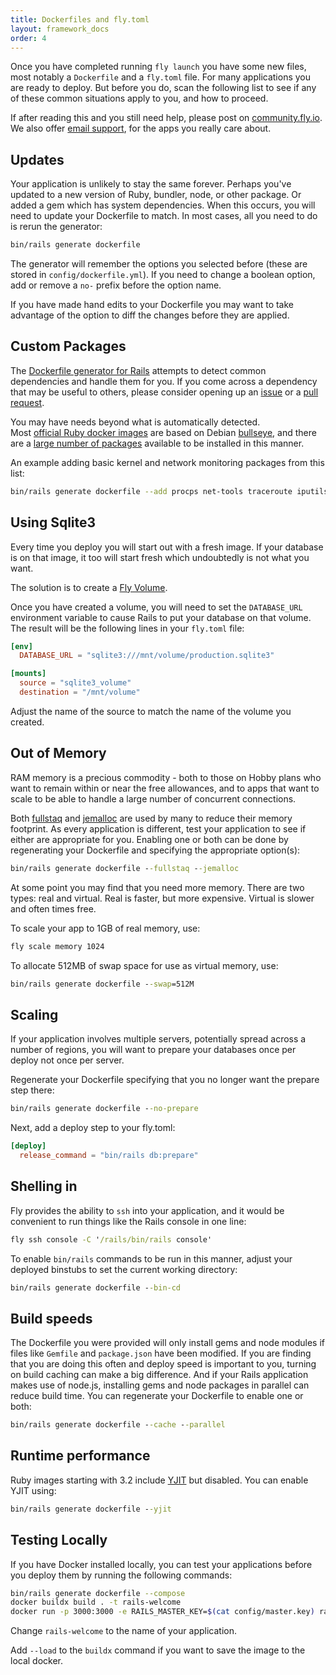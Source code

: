 ```yaml
---
title: Dockerfiles and fly.toml
layout: framework_docs
order: 4
---
```


Once you have completed running `fly launch` you have some new files,
most notably a `Dockerfile` and a `fly.toml` file.  For many applications
you are ready to deploy.  But before you do, scan the following list
to see if any of these common situations apply to you, and how to proceed.

If after reading this and you still need help, please post on
[community.fly.io](https://community.fly.io).  We also offer [email
support](https://community.fly.io/t/fly-io-support-community-vs-email-read-this-first/9962/1),
for the apps you really care about.

## Updates

Your application is unlikely to stay the same forever.  Perhaps you've
updated to a new version of Ruby, bundler, node, or other package.  Or
added a gem which has system dependencies.  When this occurs, you will
need to update your Dockerfile to match.  In most cases, all you need
to do is rerun the generator:

```cmd
bin/rails generate dockerfile
```

The generator will remember the options you selected before (these are
stored in `config/dockerfile.yml`).  If you need to change a boolean
option, add or remove a `no-` prefix before the option name.

If you have made hand edits to your Dockerfile you may want to take advantage
of the option to diff the changes before they are applied.

## Custom Packages

The [Dockerfile generator for Rails](https://github.com/rubys/dockerfile-rails#overview) attempts to detect common dependencies and handle them for you.  If you come across a dependency that may be useful to others, please consider opening up an [issue](https://github.com/rubys/dockerfile-rails/issues) or a [pull request](https://github.com/rubys/dockerfile-rails/pulls).

You may have needs beyond what is automatically detected.  
Most [official Ruby docker images](https://hub.docker.com/_/ruby)
are based on Debian [bullseye](https://www.debian.org/releases/bullseye/),
and there are a [large number of packages](https://packages.debian.org/stable/)
available to be installed in this manner.

An example adding basic kernel and network monitoring packages from this list:

```bash
bin/rails generate dockerfile --add procps net-tools traceroute iputils-ping
```

## Using Sqlite3

Every time you deploy you will start out with a fresh image.  If your database is on that image, it too will start fresh which undoubtedly is not what you want.

The solution is to create a [Fly Volume](https://fly.io/docs/reference/volumes/).

Once you have created a volume, you will need to set the `DATABASE_URL` environment variable to cause Rails to put your database on that volume.  The result will be the following lines in your `fly.toml` file:

```toml
[env]
  DATABASE_URL = "sqlite3:///mnt/volume/production.sqlite3"

[mounts]
  source = "sqlite3_volume"
  destination = "/mnt/volume"
```

Adjust the name of the source to match the name of the volume you created.

## Out of Memory

RAM memory is a precious commodity - both to those on Hobby plans who want
to remain within or near the free allowances, and to apps that want to scale
to be able to handle a large number of concurrent connections.

Both [fullstaq](https://fullstaqruby.org/) and [jemalloc](https://jemalloc.net/) are used by many to reduce their memory footprint.  As every application is different, test your application to see if either are appropriate for you.  Enabling one or both can be done by regenerating your Dockerfile and specifying the appropriate option(s):

```cmd
bin/rails generate dockerfile --fullstaq --jemalloc
```

At some point you may find that you need more memory.  There are two types:
real and virtual.  Real is faster, but more expensive.  Virtual is slower
and often times free.

To scale your app to 1GB of real memory, use:

```cmd
fly scale memory 1024
```

To allocate 512MB of swap space for use as virtual memory, use:

```cmd
bin/rails generate dockerfile --swap=512M
```

## Scaling

If your application involves multiple servers, potentially spread across
a number of regions, you will want to prepare your databases once per
deploy not once per server.

Regenerate your Dockerfile specifying that you no longer want the
prepare step there:

```cmd
bin/rails generate dockerfile --no-prepare
```

Next, add a deploy step to your fly.toml:

```toml
[deploy]
  release_command = "bin/rails db:prepare"
```

## Shelling in

Fly provides the ability to `ssh` into your application, and it would
be convenient to run things like the Rails console in one line:

```cmd
fly ssh console -C '/rails/bin/rails console'
```

To enable `bin/rails` commands to be run in this manner, adjust your
deployed binstubs to set the current working directory:

```cmd
bin/rails generate dockerfile --bin-cd
```

## Build speeds

The Dockerfile you were provided will only install gems and node modules if
files like `Gemfile` and `package.json` have been modified.  If you are
finding that you are doing this often and deploy speed is important to
you, turning on build caching can make a big difference.  And if your
Rails application makes use of node.js, installing gems and node packages
in parallel can reduce build time.  You can regenerate your Dockerfile
to enable one or both:

```cmd
bin/rails generate dockerfile --cache --parallel
```

## Runtime performance

Ruby images starting with 3.2 include [YJIT](https://github.com/Shopify/yjit) but disabled.  You can enable YJIT using:

```cmd
bin/rails generate dockerfile --yjit
```

## Testing Locally

If you have Docker installed locally, you can test your applications
before you deploy them by running the following commands:

```sh
bin/rails generate dockerfile --compose
docker buildx build . -t rails-welcome
docker run -p 3000:3000 -e RAILS_MASTER_KEY=$(cat config/master.key) rails-welcome
```

Change `rails-welcome` to the name of your application.

Add `--load` to the `buildx` command if you want to save the image to the local docker.
